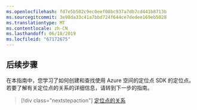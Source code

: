 ```yaml
---
ms.openlocfilehash: fd7e5b502c9ec0eef08bc937a7db7cd441b8713b
ms.sourcegitcommit: 3e98da33c41a7bbd724f644ce7dedee169eb5028
ms.translationtype: MT
ms.contentlocale: zh-CN
ms.lasthandoff: 06/18/2019
ms.locfileid: "67172675"
---
```

## <a name="next-steps"></a>后续步骤

在本指南中，您学习了如何创建和查找使用 Azure 空间的定位点 SDK 的定位点。 若要了解有关定位点的关系的详细信息，请转到下一步的指南。

> [!div class="nextstepaction"]
> [定位点的关系](/azure/spatial-anchors/concepts/anchor-relationships-way-finding/)
